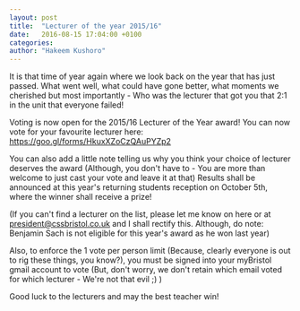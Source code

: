```yaml
---
layout: post
title:  "Lecturer of the year 2015/16"
date:   2016-08-15 17:04:00 +0100
categories:
author: "Hakeem Kushoro"
---
```

It is that time of year again where we look back on the year that has just passed. What went well, what could have gone better, what moments we cherished but most importantly - Who was the lecturer that got you that 2:1 in the unit that everyone failed!

Voting is now open for the 2015/16 Lecturer of the Year award! You can now vote for your favourite lecturer here: https://goo.gl/forms/HkuxXZoCzQAuPYZp2

You can also add a little note telling us why you think your choice of lecturer deserves the award (Although, you don't have to - You are more than welcome to just cast your vote and leave it at that)
Results shall be announced at this year's returning students reception on October 5th, where the winner shall receive a prize!

(If you can't find a lecturer on the list, please let me know on here or at president@cssbristol.co.uk and I shall rectify this. Although, do note: Benjamin Sach is not eligible for this year's award as he won last year)

Also, to enforce the 1 vote per person limit (Because, clearly everyone is out to rig these things, you know?), you must be signed into your myBristol gmail account to vote (But, don't worry, we don't retain which email voted for which lecturer - We're not that evil ;) )

Good luck to the lecturers and may the best teacher win!
